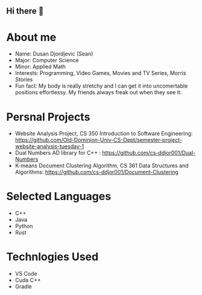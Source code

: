 ## Hi there 👋

# **About me**
- Name: Dusan Djordjevic (Sean)
- Major: Computer Science
- Minor: Applied Math
- Interests: Programming, Video Games, Movies and TV Series, Morris Stories
- Fun fact: My body is really stretchy and I can get it into uncomertable positions effortlessy. My friends always freak out when they see it.

# **Persnal Projects**
- Website Analysis Project, CS 350 Introduction to Software Engineering: https://github.com/Old-Dominion-Univ-CS-Dept/semester-project-website-analysis-tuesday-1
- Dual Numbers AD library for C++ : https://github.com/cs-ddjor001/Dual-Numbers
- K-means Document Clustering Algorithm, CS 361 Data Structures and Algorithms: https://github.com/cs-ddjor001/Document-Clustering

# **Selected Languages**
- C++
- Java
- Python
- Rust

# **Technlogies Used**
- VS Code
- Cuda C++
- Gradle
